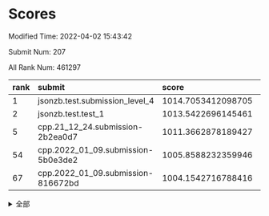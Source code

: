 # Scores

Modified Time: 2022-04-02 15:43:42

Submit Num: 207

All Rank Num: 461297

| rank |               submit               |       score        |       sigma        | pk_num |
| :--- | :--------------------------------- | :----------------- | :----------------- | :----- |
| 1    | jsonzb.test.submission_level_4     | 1014.7053412098705 | 0.8184681759119844 | 8915   |
| 2    | jsonzb.test.test_1                 | 1013.5422696145461 | 0.8001185515185416 | 8918   |
| 5    | cpp.21_12_24.submission-2b2ea0d7   | 1011.3662878189427 | 0.7714234264890897 | 8914   |
| 54   | cpp.2022_01_09.submission-5b0e3de2 | 1005.8588232359946 | 0.7241762695302026 | 8917   |
| 67   | cpp.2022_01_09.submission-816672bd | 1004.1542716788416 | 0.7153742877825789 | 8913   |


<details>
<summary>全部</summary>

| rank |                 submit                 |       score        |       sigma        | pk_num |
| :--- | :------------------------------------- | :----------------- | :----------------- | :----- |
| 1    | jsonzb.test.submission_level_4         | 1014.7053412098705 | 0.8184681759119844 | 8915   |
| 2    | jsonzb.test.test_1                     | 1013.5422696145461 | 0.8001185515185416 | 8918   |
| 3    | gobigger.level_3.submission_level_3_12 | 1011.5726152051396 | 0.7712496863155446 | 8916   |
| 4    | gobigger.level_3.submission_level_3_37 | 1011.3685197066176 | 0.7872879758033708 | 8909   |
| 5    | cpp.21_12_24.submission-2b2ea0d7       | 1011.3662878189427 | 0.7714234264890897 | 8914   |
| 6    | gobigger.level_3.submission_level_3_31 | 1011.0882868912217 | 0.7493715756148726 | 8905   |
| 7    | gobigger.level_3.submission_level_3_15 | 1011.0055140608449 | 0.7861701057375101 | 8910   |
| 8    | gobigger.level_3.submission_level_3_25 | 1010.793263601956  | 0.7829750644978107 | 8914   |
| 9    | gobigger.level_3.submission_level_3_48 | 1010.7160008573497 | 0.7551391862016118 | 8912   |
| 10   | gobigger.level_3.submission_level_3_16 | 1010.6942207850492 | 0.7604068546607788 | 8916   |
| 11   | gobigger.level_3.submission_level_3_4  | 1010.6811304881418 | 0.7398263214361603 | 8920   |
| 12   | gobigger.level_3.submission_level_3_42 | 1010.6752314036426 | 0.7731720181724174 | 8911   |
| 13   | gobigger.level_3.submission_level_3_20 | 1010.6277313341807 | 0.7664865569004664 | 8912   |
| 14   | gobigger.level_3.submission_level_3_47 | 1010.5292684621036 | 0.7661409496057011 | 8917   |
| 15   | gobigger.level_3.submission_level_3_22 | 1010.515447584395  | 0.7746456775784348 | 8918   |
| 16   | gobigger.level_3.submission_level_3_35 | 1010.5014114063741 | 0.7746410334192347 | 8911   |
| 17   | gobigger.level_3.submission_level_3_17 | 1010.4493001038592 | 0.7535716723565752 | 8917   |
| 18   | gobigger.level_3.submission_level_3_13 | 1010.3986329204391 | 0.742740324731344  | 8917   |
| 19   | gobigger.level_3.submission_level_3_24 | 1010.3609640948874 | 0.7517497182294202 | 8912   |
| 20   | gobigger.level_3.submission_level_3_7  | 1010.3331090616203 | 0.7481863247989471 | 8916   |
| 21   | gobigger.level_3.submission_level_3_5  | 1010.2873755106625 | 0.7762501889443942 | 8918   |
| 22   | gobigger.level_3.submission_level_3_32 | 1010.2799239295975 | 0.7620066841504713 | 8912   |
| 23   | gobigger.level_3.submission_level_3_19 | 1010.1783662633577 | 0.7684516159138285 | 8914   |
| 24   | gobigger.level_3.submission_level_3_2  | 1010.173069066471  | 0.7571273238940259 | 8915   |
| 25   | gobigger.level_3.submission_level_3_8  | 1010.168471710707  | 0.7573651051815389 | 8915   |
| 26   | gobigger.level_3.submission_level_3_30 | 1010.0983742956406 | 0.7578908921856404 | 8913   |
| 27   | gobigger.level_3.submission_level_3_44 | 1010.0789590485726 | 0.7492391027007737 | 8916   |
| 28   | gobigger.level_3.submission_level_3_34 | 1010.030156156873  | 0.7553373443423136 | 8912   |
| 29   | gobigger.level_3.submission_level_3_23 | 1010.002020494092  | 0.7705633354252117 | 8912   |
| 30   | gobigger.level_3.submission_level_3_39 | 1009.9613829969832 | 0.7506372120939131 | 8909   |
| 31   | gobigger.level_3.submission_level_3_33 | 1009.9551724364185 | 0.7614904377901534 | 8913   |
| 32   | gobigger.level_3.submission_level_3_27 | 1009.9108671903888 | 0.7490611852072293 | 8917   |
| 33   | gobigger.level_3.submission_level_3_38 | 1009.8125840136898 | 0.7447244011076789 | 8914   |
| 34   | gobigger.level_3.submission_level_3_1  | 1009.7259338557182 | 0.757494029527201  | 8910   |
| 35   | gobigger.level_3.submission_level_3_40 | 1009.7019833149155 | 0.7387543092055928 | 8918   |
| 36   | gobigger.level_3.submission_level_3_10 | 1009.6417466193096 | 0.749074696155079  | 8917   |
| 37   | gobigger.level_3.submission_level_3_26 | 1009.6101123304682 | 0.7593048440871473 | 8917   |
| 38   | gobigger.level_3.submission_level_3_45 | 1009.5813065926882 | 0.7240879085344497 | 8919   |
| 39   | gobigger.level_3.submission_level_3_43 | 1009.5140590367183 | 0.7603507171610074 | 8914   |
| 40   | gobigger.level_3.submission_level_3_28 | 1009.4792093053126 | 0.755147727231962  | 8914   |
| 41   | gobigger.level_3.submission_level_3_9  | 1009.4670198371346 | 0.7647970705247237 | 8916   |
| 42   | gobigger.level_3.submission_level_3_0  | 1009.3019011543819 | 0.7752997677250852 | 8920   |
| 43   | gobigger.level_3.submission_level_3_49 | 1009.2917342998788 | 0.7414652321513837 | 8915   |
| 44   | gobigger.level_3.submission_level_3_14 | 1009.2796340149936 | 0.7607180313508962 | 8915   |
| 45   | gobigger.level_3.submission_level_3_41 | 1009.2479323835563 | 0.7450243244693082 | 8911   |
| 46   | gobigger.level_3.submission_level_3_29 | 1009.0858047680584 | 0.7378979942134871 | 8916   |
| 47   | gobigger.level_3.submission_level_3_11 | 1009.0556504152013 | 0.748083214614716  | 8918   |
| 48   | gobigger.level_3.submission_level_3_21 | 1009.0360660704099 | 0.7445866905038867 | 8913   |
| 49   | gobigger.level_3.submission_level_3_46 | 1008.6867800201921 | 0.7408075553711845 | 8915   |
| 50   | gobigger.level_3.submission_level_3_3  | 1008.6251828457291 | 0.7294958999754741 | 8910   |
| 51   | gobigger.level_3.submission_level_3_6  | 1008.5133035843503 | 0.7189465923860017 | 8917   |
| 52   | gobigger.level_3.submission_level_3_18 | 1008.1793165259633 | 0.7502024955157716 | 8915   |
| 53   | gobigger.level_3.submission_level_3_36 | 1007.3603985859783 | 0.745747383202856  | 8911   |
| 54   | cpp.2022_01_09.submission-5b0e3de2     | 1005.8588232359946 | 0.7241762695302026 | 8917   |
| 55   | gobigger.level_1.submission_level_1_1  | 1005.1355358466616 | 0.7188337884784364 | 8915   |
| 56   | gobigger.level_1.submission_level_1_0  | 1004.5506814851076 | 0.7339225033202805 | 8917   |
| 57   | gobigger.level_1.submission_level_1_9  | 1004.5115080216098 | 0.7228606811589319 | 8911   |
| 58   | gobigger.level_1.submission_level_1_47 | 1004.3591633334224 | 0.7196125192975984 | 8909   |
| 59   | gobigger.level_1.submission_level_1_2  | 1004.3536232490889 | 0.7172788416022541 | 8918   |
| 60   | gobigger.level_1.submission_level_1_17 | 1004.3436093105661 | 0.7251853411189292 | 8911   |
| 61   | gobigger.level_1.submission_level_1_3  | 1004.3344305710986 | 0.7112301090765016 | 8912   |
| 62   | gobigger.level_1.submission_level_1_7  | 1004.3191034570455 | 0.7216818292290502 | 8911   |
| 63   | gobigger.level_1.submission_level_1_18 | 1004.2799913617949 | 0.7208314455245435 | 8921   |
| 64   | gobigger.level_1.submission_level_1_41 | 1004.2521228288043 | 0.7195670393814052 | 8910   |
| 65   | gobigger.level_1.submission_level_1_46 | 1004.2163490960661 | 0.7118123864026838 | 8915   |
| 66   | gobigger.level_1.submission_level_1_11 | 1004.1942312182761 | 0.716560274133284  | 8914   |
| 67   | cpp.2022_01_09.submission-816672bd     | 1004.1542716788416 | 0.7153742877825789 | 8913   |
| 68   | gobigger.level_1.submission_level_1_49 | 1004.1112376426614 | 0.7184828853544016 | 8917   |
| 69   | gobigger.level_1.submission_level_1_12 | 1003.999711054244  | 0.71115017390807   | 8914   |
| 70   | gobigger.level_1.submission_level_1_14 | 1003.9663283065427 | 0.7044885466026857 | 8915   |
| 71   | gobigger.level_1.submission_level_1_22 | 1003.9340956950617 | 0.7158283272543104 | 8912   |
| 72   | gobigger.level_1.submission_level_1_31 | 1003.8257389259917 | 0.7214029972607958 | 8905   |
| 73   | gobigger.level_1.submission_level_1_38 | 1003.8203309412247 | 0.7236631338368058 | 8911   |
| 74   | gobigger.level_1.submission_level_1_29 | 1003.807326769621  | 0.7144815118203127 | 8910   |
| 75   | gobigger.level_1.submission_level_1_44 | 1003.7770748931324 | 0.7245587889810412 | 8909   |
| 76   | gobigger.level_1.submission_level_1_45 | 1003.7183935952891 | 0.7142145348182671 | 8916   |
| 77   | gobigger.level_1.submission_level_1_20 | 1003.7054806732743 | 0.7125570510566602 | 8915   |
| 78   | gobigger.level_1.submission_level_1_27 | 1003.6626835876949 | 0.7234773015208142 | 8918   |
| 79   | gobigger.level_1.submission_level_1_36 | 1003.6250295629538 | 0.7144948822296368 | 8915   |
| 80   | gobigger.level_1.submission_level_1_33 | 1003.5260312125553 | 0.7272954561835426 | 8916   |
| 81   | gobigger.level_1.submission_level_1_40 | 1003.4953286963349 | 0.7200990445163443 | 8910   |
| 82   | gobigger.level_1.submission_level_1_48 | 1003.4940638549202 | 0.7273734703102028 | 8909   |
| 83   | gobigger.level_1.submission_level_1_26 | 1003.4664731358192 | 0.7136161749505658 | 8916   |
| 84   | gobigger.level_1.submission_level_1_37 | 1003.4596709034834 | 0.721070884368923  | 8913   |
| 85   | gobigger.level_1.submission_level_1_34 | 1003.4192158409729 | 0.7020634705642738 | 8920   |
| 86   | gobigger.level_1.submission_level_1_28 | 1003.4189025325985 | 0.706565442669738  | 8919   |
| 87   | gobigger.level_1.submission_level_1_35 | 1003.4103437604128 | 0.7160901068507258 | 8916   |
| 88   | gobigger.level_1.submission_level_1_10 | 1003.2583354722173 | 0.7168395603922895 | 8912   |
| 89   | gobigger.level_1.submission_level_1_8  | 1002.9905565984058 | 0.7162726290814949 | 8916   |
| 90   | gobigger.level_1.submission_level_1_43 | 1002.9617562376544 | 0.7165928016593859 | 8916   |
| 91   | gobigger.level_1.submission_level_1_4  | 1002.952253753406  | 0.7146507732617279 | 8922   |
| 92   | gobigger.level_1.submission_level_1_19 | 1002.9128386530205 | 0.7063741704147471 | 8914   |
| 93   | gobigger.level_1.submission_level_1_23 | 1002.776959631352  | 0.706442522331593  | 8913   |
| 94   | gobigger.level_1.submission_level_1_25 | 1002.7702229793863 | 0.7116488913349465 | 8913   |
| 95   | gobigger.level_1.submission_level_1_13 | 1002.6994250367136 | 0.7132986522863078 | 8916   |
| 96   | gobigger.level_1.submission_level_1_32 | 1002.6727795985992 | 0.7113280144785895 | 8920   |
| 97   | gobigger.level_1.submission_level_1_5  | 1002.6691423316532 | 0.7226172971645838 | 8912   |
| 98   | gobigger.level_1.submission_level_1_30 | 1002.6068286550324 | 0.7082510496500313 | 8914   |
| 99   | gobigger.level_1.submission_level_1_6  | 1002.509543293491  | 0.7107090701681389 | 8917   |
| 100  | gobigger.level_1.submission_level_1_21 | 1002.3722393859823 | 0.7126332263005756 | 8916   |
| 101  | gobigger.level_1.submission_level_1_16 | 1002.2802701031065 | 0.7168719098754913 | 8918   |
| 102  | gobigger.level_1.submission_level_1_15 | 1002.0208314340455 | 0.720381508683363  | 8914   |
| 103  | gobigger.level_1.submission_level_1_24 | 1001.869606179974  | 0.7078677762183287 | 8916   |
| 104  | gobigger.level_1.submission_level_1_42 | 1001.5071853150907 | 0.7096654841026288 | 8918   |
| 105  | gobigger.level_1.submission_level_1_39 | 1001.2270758912847 | 0.7083432091427105 | 8913   |
| 106  | gobigger.random.submission_random_19   | 997.8404768443221  | 0.7130318876606041 | 8916   |
| 107  | gobigger.random.submission_random_29   | 997.6021943392891  | 0.70516756073062   | 8920   |
| 108  | gobigger.random.submission_random_12   | 997.5208591299396  | 0.6977878767142669 | 8910   |
| 109  | gobigger.random.submission_random_4    | 997.2409158947476  | 0.6956009715246412 | 8918   |
| 110  | gobigger.random.submission_random_10   | 997.2368591641405  | 0.7012319420848311 | 8909   |
| 111  | gobigger.random.submission_random_31   | 997.073860560355   | 0.7029330350200342 | 8908   |
| 112  | gobigger.random.submission_random_6    | 996.8217103864573  | 0.7140967293192253 | 8916   |
| 113  | gobigger.random.submission_random_7    | 996.7206029725264  | 0.7138970243504027 | 8912   |
| 114  | gobigger.random.submission_random_21   | 996.6917052112759  | 0.7119774803088813 | 8916   |
| 115  | gobigger.random.submission_random_2    | 996.6725279872564  | 0.7054340572590483 | 8908   |
| 116  | gobigger.random.submission_random_36   | 996.5633476766292  | 0.7080000517040919 | 8914   |
| 117  | gobigger.random.submission_random_48   | 996.5415376372927  | 0.7124622147546338 | 8917   |
| 118  | gobigger.random.submission_random_49   | 996.5367381579402  | 0.709316405297757  | 8914   |
| 119  | gobigger.random.submission_random_5    | 996.4973102306051  | 0.716767029522029  | 8914   |
| 120  | gobigger.random.submission_random_1    | 996.4699195435638  | 0.7180098503495993 | 8913   |
| 121  | gobigger.random.submission_random_11   | 996.3794219218049  | 0.7075288360617393 | 8916   |
| 122  | gobigger.random.submission_random_3    | 996.3344002455963  | 0.7161472886617418 | 8918   |
| 123  | gobigger.random.submission_random_14   | 996.3130460293686  | 0.7031766899951756 | 8915   |
| 124  | gobigger.random.submission_random_42   | 996.2567269949446  | 0.7113113293477068 | 8916   |
| 125  | gobigger.random.submission_random_43   | 996.2484956340747  | 0.7135825325780688 | 8915   |
| 126  | gobigger.random.submission_random_9    | 996.1442964457061  | 0.7165137671956339 | 8912   |
| 127  | gobigger.random.submission_random_26   | 996.1248041283158  | 0.7197221995624082 | 8909   |
| 128  | gobigger.random.submission_random_24   | 996.107796596402   | 0.700927028820867  | 8907   |
| 129  | gobigger.random.submission_random_45   | 996.0616463964734  | 0.7178583157963203 | 8913   |
| 130  | gobigger.random.submission_random_22   | 996.041021932926   | 0.7177006457932451 | 8915   |
| 131  | gobigger.random.submission_random_8    | 996.0387435758912  | 0.7226077952725368 | 8914   |
| 132  | gobigger.random.submission_random_30   | 996.0151073389429  | 0.7130040956514611 | 8917   |
| 133  | gobigger.random.submission_random_0    | 996.0080268538785  | 0.7145810839427705 | 8914   |
| 134  | gobigger.random.submission_random_23   | 995.9920126529782  | 0.7137059777799215 | 8919   |
| 135  | gobigger.random.submission_random_44   | 995.9855589520843  | 0.705802521408958  | 8919   |
| 136  | gobigger.random.submission_random_33   | 995.8940201967007  | 0.7135389449648053 | 8915   |
| 137  | gobigger.random.submission_random_37   | 995.8939246066478  | 0.725633890386839  | 8907   |
| 138  | gobigger.random.submission_random_18   | 995.8821348642658  | 0.7157266834529863 | 8911   |
| 139  | gobigger.random.submission_random_39   | 995.8737600416083  | 0.7020069563353426 | 8908   |
| 140  | gobigger.random.submission_random_20   | 995.7919295140445  | 0.7219876843649564 | 8913   |
| 141  | gobigger.random.submission_random_41   | 995.7846599618767  | 0.7133911421567976 | 8909   |
| 142  | gobigger.random.submission_random_46   | 995.7535180353794  | 0.7307512343965415 | 8916   |
| 143  | gobigger.random.submission_random_17   | 995.7433282358531  | 0.7093082724121619 | 8920   |
| 144  | gobigger.random.submission_random_47   | 995.7292048990216  | 0.7123829708952395 | 8914   |
| 145  | gobigger.random.submission_random_15   | 995.7028024076027  | 0.7182268519026436 | 8916   |
| 146  | gobigger.random.submission_random_27   | 995.6782987698672  | 0.7072698203919364 | 8912   |
| 147  | gobigger.random.submission_random_38   | 995.6142670466879  | 0.713715751701484  | 8913   |
| 148  | gobigger.random.submission_random_35   | 995.5687449121906  | 0.7052611223669862 | 8914   |
| 149  | gobigger.random.submission_random_16   | 995.5127410287836  | 0.704792108205202  | 8917   |
| 150  | gobigger.random.submission_random_40   | 995.4677152672878  | 0.696854792778835  | 8914   |
| 151  | gobigger.random.submission_random_32   | 995.4665628032038  | 0.7200168825801943 | 8911   |
| 152  | gobigger.random.submission_random_34   | 995.4566897330697  | 0.7252165140084547 | 8912   |
| 153  | gobigger.random.submission_random_13   | 995.1446809090717  | 0.7162425394460897 | 8913   |
| 154  | gobigger.random.submission_random_25   | 994.91881012696    | 0.7105660460998389 | 8918   |
| 155  | gobigger.level_2.submission_level_2_35 | 994.8313028537192  | 0.7294947822351925 | 8917   |
| 156  | gobigger.random.submission_random_28   | 994.41767615456    | 0.7155404015234197 | 8916   |
| 157  | gobigger.level_2.submission_level_2_36 | 993.7137498368617  | 0.7328156057283335 | 8912   |
| 158  | gobigger.level_2.submission_level_2_19 | 993.3114722214818  | 0.730019057918305  | 8918   |
| 159  | gobigger.level_2.submission_level_2_43 | 993.1474285029153  | 0.7347690690121776 | 8916   |
| 160  | gobigger.level_2.submission_level_2_32 | 992.9396209232817  | 0.7608054744459876 | 8914   |
| 161  | gobigger.level_2.submission_level_2_41 | 992.798581536659   | 0.7415099818217785 | 8914   |
| 162  | gobigger.level_2.submission_level_2_40 | 992.7913473749162  | 0.7320041324726602 | 8908   |
| 163  | gobigger.level_2.submission_level_2_3  | 992.7594749081836  | 0.7291476932909784 | 8918   |
| 164  | gobigger.level_2.submission_level_2_27 | 992.6160377268058  | 0.7424030319258109 | 8914   |
| 165  | gobigger.level_2.submission_level_2_16 | 992.5055213668471  | 0.7424657580683084 | 8911   |
| 166  | gobigger.level_2.submission_level_2_39 | 992.502801346601   | 0.7526735381933044 | 8916   |
| 167  | gobigger.level_2.submission_level_2_49 | 992.4688552345173  | 0.7404921668521512 | 8910   |
| 168  | gobigger.level_2.submission_level_2_4  | 992.4553343909025  | 0.7338694706970618 | 8912   |
| 169  | gobigger.level_2.submission_level_2_5  | 992.4141001139888  | 0.7588143470522329 | 8908   |
| 170  | gobigger.level_2.submission_level_2_18 | 992.3407261428938  | 0.7499933943871813 | 8912   |
| 171  | gobigger.level_2.submission_level_2_37 | 992.3313565744182  | 0.7613770514818133 | 8912   |
| 172  | gobigger.level_2.submission_level_2_28 | 992.282225067425   | 0.7519939709679117 | 8918   |
| 173  | gobigger.level_2.submission_level_2_31 | 992.2762375840638  | 0.7508247102841092 | 8914   |
| 174  | gobigger.level_2.submission_level_2_12 | 992.2601862113036  | 0.7533382265902638 | 8916   |
| 175  | gobigger.level_2.submission_level_2_34 | 992.1328991878456  | 0.7458261998509804 | 8910   |
| 176  | gobigger.level_2.submission_level_2_25 | 992.0627275917008  | 0.7392777658193292 | 8914   |
| 177  | gobigger.level_2.submission_level_2_7  | 992.0426849181688  | 0.7363994764267995 | 8913   |
| 178  | gobigger.level_2.submission_level_2_46 | 992.0067824487659  | 0.7531903911792935 | 8914   |
| 179  | gobigger.level_2.submission_level_2_47 | 991.9758485856644  | 0.7520740817416787 | 8911   |
| 180  | gobigger.level_2.submission_level_2_11 | 991.9650842718816  | 0.7409863680620653 | 8914   |
| 181  | gobigger.level_2.submission_level_2_24 | 991.9400770873565  | 0.7626384475989921 | 8915   |
| 182  | gobigger.level_2.submission_level_2_30 | 991.9144713219997  | 0.7456554195303127 | 8911   |
| 183  | gobigger.level_2.submission_level_2_15 | 991.8814117436345  | 0.7502839664246141 | 8908   |
| 184  | gobigger.level_2.submission_level_2_1  | 991.6785961503307  | 0.7506998185456578 | 8909   |
| 185  | gobigger.level_2.submission_level_2_48 | 991.6305460302306  | 0.7719752522012937 | 8914   |
| 186  | gobigger.level_2.submission_level_2_8  | 991.6258704425547  | 0.7533778841253328 | 8906   |
| 187  | gobigger.level_2.submission_level_2_0  | 991.6128031861557  | 0.7362850732080031 | 8912   |
| 188  | gobigger.level_2.submission_level_2_33 | 991.5110826904886  | 0.7458897840158427 | 8911   |
| 189  | gobigger.level_2.submission_level_2_21 | 991.4954762283735  | 0.7608101168244966 | 8912   |
| 190  | gobigger.level_2.submission_level_2_6  | 991.4000979017628  | 0.7551188586871013 | 8915   |
| 191  | gobigger.level_2.submission_level_2_14 | 991.3817449020239  | 0.7634542866203728 | 8913   |
| 192  | gobigger.level_2.submission_level_2_10 | 991.3330263337264  | 0.7445631119568755 | 8916   |
| 193  | gobigger.level_2.submission_level_2_29 | 991.331621895187   | 0.7538608958934473 | 8914   |
| 194  | gobigger.level_2.submission_level_2_22 | 991.317942391928   | 0.7719460506799527 | 8915   |
| 195  | gobigger.level_2.submission_level_2_38 | 991.3166408273995  | 0.77693880867692   | 8916   |
| 196  | gobigger.level_2.submission_level_2_44 | 991.2174543725567  | 0.7661873215826394 | 8913   |
| 197  | gobigger.level_2.submission_level_2_26 | 991.1929801964886  | 0.7685075052123078 | 8913   |
| 198  | gobigger.level_2.submission_level_2_45 | 991.0584885489232  | 0.743624791978499  | 8915   |
| 199  | gobigger.level_2.submission_level_2_20 | 991.0338992670745  | 0.759052365651607  | 8911   |
| 200  | gobigger.level_2.submission_level_2_42 | 990.8997364340285  | 0.7707857819538569 | 8919   |
| 201  | gobigger.level_2.submission_level_2_23 | 990.786496959747   | 0.7688835244419682 | 8912   |
| 202  | gobigger.level_2.submission_level_2_13 | 990.6324429198451  | 0.7750917813376517 | 8910   |
| 203  | gobigger.level_2.submission_level_2_9  | 990.3480627124085  | 0.779689539142224  | 8913   |
| 204  | gobigger.level_2.submission_level_2_2  | 990.3232978952866  | 0.8002554017018777 | 8911   |
| 205  | gobigger.level_2.submission_level_2_17 | 989.1107987404713  | 0.7734605275682656 | 8918   |
| 206  | gobigger.none.submission_none_0        | 979.0109677524763  | 1.3868229017858493 | 8912   |
| 207  | gobigger.none.submission_none_1        | 973.9666055085739  | 1.8020113109227762 | 8917   |

</details>
